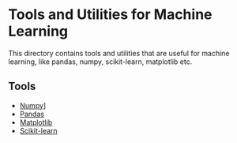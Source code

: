 
# Tools and Utilities for Machine Learning

This directory contains tools and utilities that are useful for machine learning, like pandas, numpy, scikit-learn, matplotlib etc.

## Tools

- [Numpy](./numpy)]
- [Pandas](./pandas)
- [Matplotlib](./matplotlib)
- [Scikit-learn](./sk-learn)
